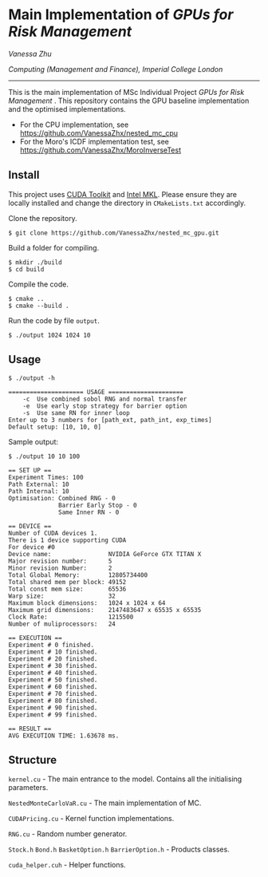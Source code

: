 # Main Implementation of *GPUs for Risk Management*

*Vanessa Zhu*

*Computing (Management and Finance), Imperial College London*

----

This is the main implementation of MSc Individual Project *GPUs for Risk Management* . This repository contains the GPU baseline implementation and the optimised implementations.
- For the CPU implementation, see <https://github.com/VanessaZhx/nested_mc_cpu>
- For the Moro's ICDF implementation test, see <https://github.com/VanessaZhx/MoroInverseTest>

## Install
This project uses [CUDA Toolkit](https://developer.nvidia.com/cuda-toolkit) and [Intel MKL](https://www.intel.com/content/www/us/en/develop/documentation/get-started-with-mkl-for-dpcpp/top.html). Please ensure they are locally installed and change the directory in `CMakeLists.txt` accordingly.

Clone the repository.
```console
$ git clone https://github.com/VanessaZhx/nested_mc_gpu.git
```
Build a folder for compiling.
```console
$ mkdir ./build
$ cd build
```

Compile the code.
```console
$ cmake ..
$ cmake --build .
```

Run the code by file `output`.
```console
$ ./output 1024 1024 10
```

## Usage
```console
$ ./output -h

===================== USAGE =====================
	-c	Use combined sobol RNG and normal transfer
	-e	Use early stop strategy for barrier option
	-s	Use same RN for inner loop
Enter up to 3 numbers for [path_ext, path_int, exp_times]
Default setup: [10, 10, 0]
```
Sample output:
```console
$ ./output 10 10 100

== SET UP ==
Experiment Times: 100
Path External: 10
Path Internal: 10
Optimisation: Combined RNG - 0
              Barrier Early Stop - 0
              Same Inner RN - 0

== DEVICE ==
Number of CUDA devices 1.
There is 1 device supporting CUDA
For device #0
Device name:                NVIDIA GeForce GTX TITAN X
Major revision number:      5
Minor revision Number:      2
Total Global Memory:        12805734400
Total shared mem per block: 49152
Total const mem size:       65536
Warp size:                  32
Maximum block dimensions:   1024 x 1024 x 64
Maximum grid dimensions:    2147483647 x 65535 x 65535
Clock Rate:                 1215500
Number of muliprocessors:   24

== EXECUTION ==
Experiment # 0 finished.
Experiment # 10 finished.
Experiment # 20 finished.
Experiment # 30 finished.
Experiment # 40 finished.
Experiment # 50 finished.
Experiment # 60 finished.
Experiment # 70 finished.
Experiment # 80 finished.
Experiment # 90 finished.
Experiment # 99 finished.

== RESULT ==
AVG EXECUTION TIME: 1.63678 ms.
```


## Structure
`kernel.cu` - The main entrance to the model. Contains all the initialising parameters.

`NestedMonteCarloVaR.cu` - The main implementation of MC. 

`CUDAPricing.cu` - Kernel function implementations. 

`RNG.cu` - Random number generator. 

`Stock.h` `Bond.h` `BasketOption.h` `BarrierOption.h` - Products classes. 

`cuda_helper.cuh` - Helper functions.
